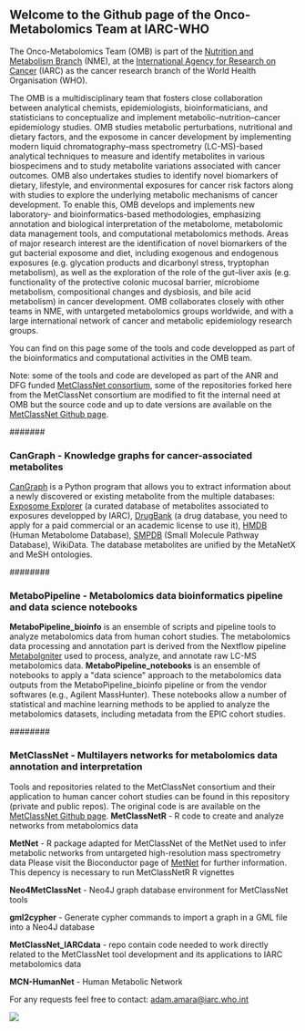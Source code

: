 ## Welcome to the Github page of the Onco-Metabolomics Team at IARC-WHO

The Onco-Metabolomics Team (OMB) is part of the [Nutrition and Metabolism Branch](https://www.iarc.who.int/branches-nme/) (NME), at the [International Agency for Research on Cancer](https://www.iarc.who.int/) (IARC) as the cancer research branch of the World Health Organisation (WHO).


The OMB is a multidisciplinary team that fosters close collaboration between analytical chemists, epidemiologists, bioinformaticians, and statisticians to conceptualize and implement metabolic–nutrition–cancer epidemiology studies. OMB studies metabolic perturbations, nutritional and dietary factors, and the exposome in cancer development by implementing modern liquid chromatography–mass spectrometry (LC-MS)-based analytical techniques to measure and identify metabolites in various biospecimens and to study metabolite variations associated with cancer outcomes.
OMB also undertakes studies to identify novel biomarkers of dietary, lifestyle, and environmental exposures for cancer risk factors along with studies to explore the underlying metabolic mechanisms of cancer development. To enable this, OMB develops and implements new laboratory- and bioinformatics-based methodologies, emphasizing annotation and biological interpretation of the metabolome, metabolomic data management tools, and computational metabolomics methods.
Areas of major research interest are the identification of novel biomarkers of the gut bacterial exposome and diet, including exogenous and endogenous exposures (e.g. glycation products and dicarbonyl stress, tryptophan metabolism), as well as the exploration of the role of the gut–liver axis (e.g. functionality of the protective colonic mucosal barrier, microbiome metabolism, compositional changes and dysbiosis, and bile acid metabolism) in cancer development.
OMB collaborates closely with other teams in NME, with untargeted metabolomics groups worldwide, and with a large international network of cancer and metabolic epidemiology research groups.

You can find on this page some of the tools and code developped as part of the bioinformatics and computational activities in the OMB team.

Note: some of the tools and code are developed as part of the ANR and DFG funded [MetClassNet consortium](http://www.metclassnet.org/), some of the repositories forked here from the MetClassNet consortium are modified to fit the internal need at OMB but the source code and up to date versions are available on the [MetClassNet Github page](https://github.com/MetClassNet).


#######
### CanGraph - Knowledge graphs for cancer-associated metabolites
[CanGraph](https://omb-iarc.github.io/CanGraph/) is a Python program that allows you to extract information about a newly discovered or existing metabolite from the multiple databases: [Exposome Explorer](http://exposome-explorer.iarc.fr/) (a curated database of metabolites associated to exposures developped by IARC), [DrugBank](https://go.drugbank.com/) (a drug database, you need to apply for a paid commercial or an academic license to use it), [HMDB](https://hmdb.ca/metabolites) (Human Metabolome Database), [SMPDB](https://smpdb.ca/) (Small Molecule Pathway Database), WikiData. The database metabolites are unified by the MetaNetX and MeSH ontologies. 

########
### MetaboPipeline - Metabolomics data bioinformatics pipeline and data science notebooks
**MetaboPipeline_bioinfo** is an ensemble of scripts and pipeline tools to analyze metabolomics data from human cohort studies. 
The metabolomics data processing and annotation part is derived from the Nextflow pipeline [MetaboIgniter](https://nf-co.re/metaboigniter) used to process, analyze, and annotate raw LC-MS metabolomics data. 
**MetaboPipeline_notebooks** is an ensemble of notebooks to apply a "data science" approach to the metabolomics data outputs from the MetaboPipeline_bioinfo pipeline or from the vendor softwares (e.g., Agilent MassHunter). These notebooks allow a number of statistical and machine learning methods to be applied to analyze the metabolomics datasets, including metadata from the EPIC cohort studies.

########
### MetClassNet - Multilayers networks for metabolomics data annotation and interpretation
Tools and repositories related to the MetClassNet consortium and their application to human cancer cohort studies can be found in this repository (private and public repos). The original code is are available on the [MetClassNet Github page](https://github.com/MetClassNet).
**MetClassNetR** - R code to create and analyze networks from metabolomics data

**MetNet** - R package adapted for MetClassNet of the MetNet used to infer metabolic networks from untargeted high-resolution mass spectrometry data
Please visit the Bioconductor page of [MetNet](https://bioconductor.org/packages/release/bioc/html/MetNet.html) for further information.
This depency is necessary to run MetClassNetR R vignettes

**Neo4MetClassNet** - Neo4J graph database environment for MetClassNet tools

**gml2cypher** - Generate cypher commands to import a graph in a GML file into a Neo4J database

**MetClassNet_IARCdata** - repo contain code needed to work directly related to the MetClassNet tool development and its applications to IARC metabolomics data

**MCN-HumanNet** - Human Metabolic Network 


For any requests feel free to contact: adam.amara@iarc.who.int


![](https://www.iarc.who.int/config/logo.svg) 
